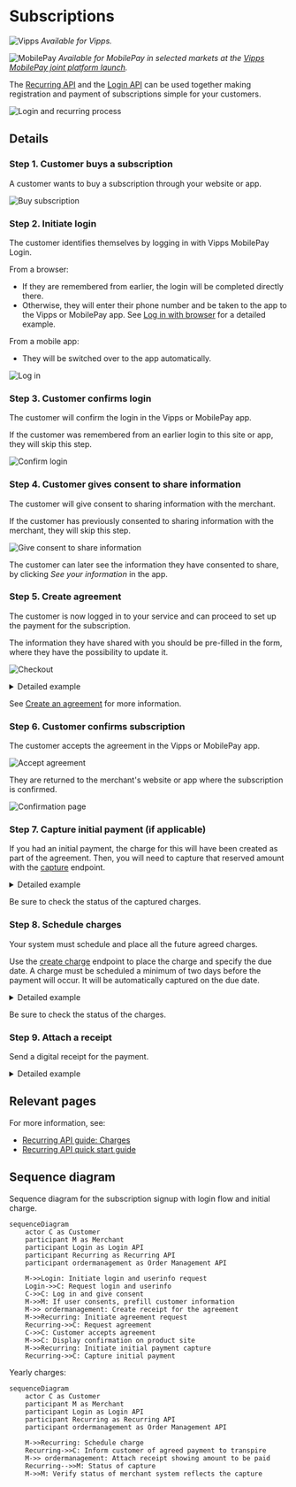 <!-- START_METADATA
---
title: Vipps MobilePay subscriptions flow
sidebar_label: Subscriptions
sidebar_position: 70
description: Simplify subscriptions by using the Login API and Recurring API together.
pagination_next: null
pagination_prev: null
---

END_METADATA -->

# Subscriptions

![Vipps](../images/vipps.png) *Available for Vipps.*

![MobilePay](../images/mp.png) *Available for MobilePay in selected markets at the [Vipps MobilePay joint platform launch](https://www.vippsmobilepay.com/about).*

The
[Recurring API](https://developer.vippsmobilepay.com/docs/APIs/recurring-api)
and the
[Login API](https://developer.vippsmobilepay.com/docs/APIs/login-api)
can be used together making registration and payment of subscriptions simple for your customers.

![Login and recurring process](images/login-recurring-process-v2.svg)

## Details

### Step 1. Customer buys a subscription

A customer wants to buy a subscription through your website or app.

![Buy subscription](images/login-recurring-step1-v2.svg)

### Step 2. Initiate login

The customer identifies themselves by logging in with Vipps MobilePay Login.

From a browser:

* If they are remembered from earlier, the login will be completed directly there.
* Otherwise, they will enter their phone number and be taken to the app to the Vipps or MobilePay app.
See [Log in with browser](https://developer.vippsmobilepay.com/docs/APIs/login-api/login-api-quick-start/#log-in-with-browser) for a detailed example.

From a mobile app:

* They will be switched over to the app automatically.

![Log in](images/login-recurring-step2-v2.svg)

### Step 3. Customer confirms login

The customer will confirm the login in the Vipps or MobilePay app.

If the customer was remembered from an earlier login to this site or app, they will skip this step.

![Confirm login](images/login-recurring-step3.svg)

### Step 4. Customer gives consent to share information

The customer will give consent to sharing information with the merchant.

If the customer has previously consented to sharing information with the merchant, they will skip this step.

![Give consent to share information](images/login-recurring-step4.svg)

The customer can later see the information they have consented to share, by clicking *See your information* in the app.

### Step 5. Create agreement

The customer is now logged in to your service and can proceed to set up the payment for the subscription.

The information they have shared with you should be pre-filled in the form, where they have the possibility to update it.

![Checkout](images/login-recurring-step5-v3.svg)

<details>
<summary>Detailed example</summary>
<div>

Here is an example HTTP POST:

[`POST:/agreements`](https://developer.vippsmobilepay.com/api/recurring#tag/Agreement-v3-endpoints/operation/DraftAgreementV3)

With body:

```json
{
   "interval": {
      "unit" : "YEAR",
      "count": 1
   },
   "initialCharge": {
      "amount": 59900,
      "description": "Payment of first year",
      "transactionType": "DIRECT_CAPTURE"
   },
   "pricing": {
      "amount": 59900,
      "currency": "NOK"
   },
   "merchantRedirectUrl": "https://example.com/redirect-url",
   "merchantAgreementUrl": "https://example.com/agreement-url",
   "phoneNumber": "91234567",
   "productName": "1 year subscription",
   "productDescription": "Get 6 editions of our magazine for only 599,- per year.",
}
```

</div>
</details>

See [Create an agreement](https://developer.vippsmobilepay.com/docs/APIs/recurring-api/vipps-recurring-api/#create-an-agreement) for more information.

### Step 6. Customer confirms subscription

The customer accepts the agreement in the Vipps or MobilePay app.

![Accept agreement](images/login-recurring-step6-v2.svg)

They are returned to the merchant's website or app where the subscription is confirmed.

![Confirmation page](images/login-recurring-step7.svg)

### Step 7. Capture initial payment (if applicable)

If you had an initial payment, the charge for this will have been created as part of the agreement. Then, you will need to capture that reserved amount with the
[capture](https://developer.vippsmobilepay.com/api/recurring#tag/Charge-v3-endpoints/operation/CaptureChargeV3)
endpoint.

<details>
<summary>Detailed example</summary>
<div>

Here is an example HTTP POST:

[POST:/recurring/v3/agreements/{agreementId}/charges/{chargeId}/capture](https://developer.vippsmobilepay.com/api/recurring#tag/Charge-v3-endpoints/operation/CaptureChargeV3)

With body:

```json
{
  "amount": 59900,
  "description": "Yearly subscription renewal."
}
```

</div>
</details>

Be sure to check the status of the captured charges.

### Step 8. Schedule charges

Your system must schedule and place all the future agreed charges.

Use the [create charge](https://developer.vippsmobilepay.com/api/recurring/#tag/Charge-v3-endpoints/operation/CreateChargeV3)
endpoint to place the charge and specify the due date. A charge must be scheduled a minimum of two days before the payment will occur.
It will be automatically captured on the due date.

<details>
<summary>Detailed example</summary>
<div>

Here is an example HTTP POST:

[POST:/recurring/v3/agreements/{agreementId}/charges](https://developer.vippsmobilepay.com/api/recurring/#tag/Charge-v3-endpoints/operation/CreateChargeV3)

With body:

```json
{
  "amount": 59900,
  "transactionType": "DIRECT_CAPTURE",
  "description": "Yearly subscription renewal.",
  "due": "2025-01-01",
  "retryDays": 0
}
```

</div>
</details>

Be sure to check the status of the charges.

### Step 9. Attach a receipt

Send a digital receipt for the payment.

<details>
<summary>Detailed example</summary>
<div>


Here is an example HTTP POST:

[`POST:/order-management/v2/recurring/receipts/{orderId}`](https://developer.vippsmobilepay.com/api/order-management/#operation/postReceiptV2)

For `paymentType`, use `recurring` for recurring payments.
For `orderId`, use the `chargeId` of the charge.

Body:

```json
{
  "orderLines": [
    {
        "name": "Web store subscription",
        "id": "12k3lj4l3",
        "totalAmount": 10000,
        "totalAmountExcludingTax": 8000,
        "totalTaxAmount": 2000,
        "taxPercentage": 25,
        "productUrl": "https://www.example.com/yoursubscription",
      },
    },
  ],
  "bottomLine": {
    "currency": "NOK",
  }
}
```

</div>
</details>

## Relevant pages

For more information, see:

* [Recurring API guide: Charges](https://developer.vippsmobilepay.com/docs/APIs/recurring-api/vipps-recurring-api/#charges)
* [Recurring API quick start guide](https://developer.vippsmobilepay.com/docs/APIs/recurring-api/vipps-recurring-api-quick-start/)

## Sequence diagram

Sequence diagram for the subscription signup with login flow and initial charge.

``` mermaid
sequenceDiagram
    actor C as Customer
    participant M as Merchant
    participant Login as Login API
    participant Recurring as Recurring API
    participant ordermanagement as Order Management API

    M->>Login: Initiate login and userinfo request
    Login->>C: Request login and userinfo
    C->>C: Log in and give consent
    M->>M: If user consents, prefill customer information
    M->> ordermanagement: Create receipt for the agreement
    M->>Recurring: Initiate agreement request
    Recurring->>C: Request agreement
    C->>C: Customer accepts agreement
    M->>C: Display confirmation on product site
    M->>Recurring: Initiate initial payment capture
    Recurring->>C: Capture initial payment
```

Yearly charges:

``` mermaid
sequenceDiagram
    actor C as Customer
    participant M as Merchant
    participant Login as Login API
    participant Recurring as Recurring API
    participant ordermanagement as Order Management API

    M->>Recurring: Schedule charge
    Recurring->>C: Inform customer of agreed payment to transpire
    M->> ordermanagement: Attach receipt showing amount to be paid
    Recurring-->>M: Status of capture
    M->>M: Verify status of merchant system reflects the capture
```
